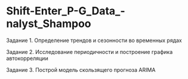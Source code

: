 # Shift-Enter_P-G_Data_-nalyst_Shampoo

Задание 1. Определение трендов и сезонности во временных рядах

Задание 2. Исследование периодичности и построение графика автокорреляции

Задание 3. Построй модель скользящего прогноза  ARIMA
